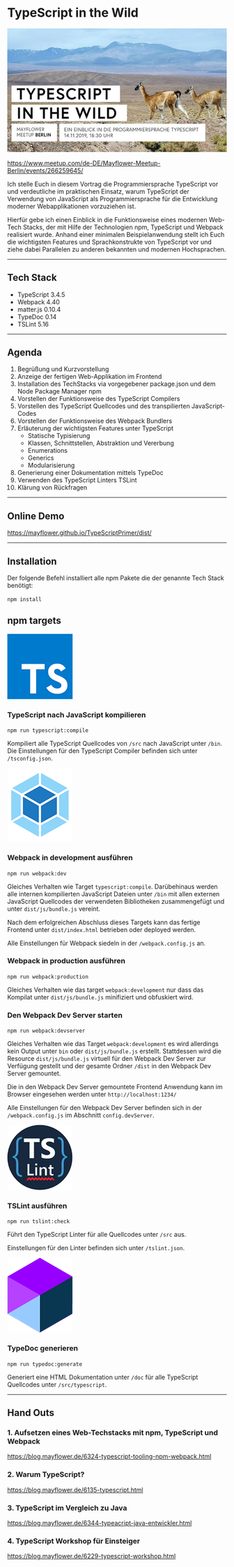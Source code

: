 # TypeScript in the Wild

![TypeScript in the Wild](_ASSET/readme/promo.jpg)

https://www.meetup.com/de-DE/Mayflower-Meetup-Berlin/events/266259645/

Ich stelle Euch in diesem Vortrag die Programmiersprache TypeScript vor und verdeutliche im praktischen Einsatz,
 warum TypeScript der Verwendung von JavaScript als Programmiersprache für die Entwicklung moderner Webapplikationen 
 vorzuziehen ist.

Hierfür gebe ich einen Einblick in die Funktionsweise eines modernen Web-Tech Stacks, der mit Hilfe der Technologien 
 npm, TypeScript und Webpack realisiert wurde. Anhand einer minimalen Beispielanwendung stellt ich Euch die wichtigsten
 Features und Sprachkonstrukte von TypeScript vor und ziehe dabei Parallelen zu anderen bekannten und 
 modernen Hochsprachen.

<hr>

## Tech Stack
- TypeScript 3.4.5
- Webpack 4.40
- matter.js 0.10.4
- TypeDoc 0.14
- TSLint 5.16

<hr>

## Agenda

1. Begrüßung und Kurzvorstellung
2. Anzeige der fertigen Web-Applikation im Frontend
3. Installation des TechStacks via vorgegebener package.json und dem Node Package Manager npm
4. Vorstellen der Funktionsweise des TypeScript Compilers
5. Vorstellen des TypeScript Quellcodes und des transpilierten JavaScript-Codes
6. Vorstellen der Funktionsweise des Webpack Bundlers
7. Erläuterung der wichtigsten Features unter TypeScript
   - Statische Typisierung
   - Klassen, Schnittstellen, Abstraktion und Vererbung
   - Enumerations
   - Generics
   - Modularisierung
8. Generierung einer Dokumentation mittels TypeDoc
9. Verwenden des TypeScript Linters TSLint
10. Klärung von Rückfragen

<hr>

## Online Demo

https://mayflower.github.io/TypeScriptPrimer/dist/

<hr>

## Installation
Der folgende Befehl installiert alle npm Pakete die der genannte Tech Stack benötigt:

`npm install`

## npm targets

![TypeScript](_ASSET/readme/logo_typescript.png)

### TypeScript nach JavaScript kompilieren
`npm run typescript:compile`

Kompiliert alle TypeScript Quellcodes von `/src` nach JavaScript unter `/bin`.
 Die Einstellungen für den TypeScript Compiler befinden sich unter `/tsconfig.json`.

![Webpack](_ASSET/readme/logo_webpack.png)

### Webpack in development ausführen
`npm run webpack:dev`

Gleiches Verhalten wie Target `typescript:compile`. Darübehinaus werden alle internen
 kompilierten JavaScript Dateien unter `/bin` mit allen externen JavaScript Quellcodes 
 der verwendeten Bibliotheken zusammengefügt und unter `dist/js/bundle.js` vereint.

Nach dem erfolgreichen Abschluss dieses Targets kann das fertige Frontend unter 
 `dist/index.html` betrieben oder deployed werden.

Alle Einstellungen für Webpack siedeln in der `/webpack.config.js` an.

### Webpack in production ausführen
`npm run webpack:production`

Gleiches Verhalten wie das target `webpack:development` nur dass das Kompilat unter
 `dist/js/bundle.js` minifiziert und obfuskiert wird.

### Den Webpack Dev Server starten
`npm run webpack:devserver`

Gleiches Verhalten wie das Target `webpack:development` es wird allerdings kein Output unter
 `bin` oder `dist/js/bundle.js` erstellt. Stattdessen wird die Resource `dist/js/bundle.js`
 virtuell für den Webpack Dev Server zur Verfügung gestellt und der gesamte Ordner `/dist`
 in den Webpack Dev Server gemountet.

Die in den Webpack Dev Server gemountete Frontend Anwendung kann im Browser eingesehen werden
 unter `http://localhost:1234/`

Alle Einstellungen für den Webpack Dev Server befinden sich in der `/webpack.config.js`
 im Abschnitt `config.devServer`.

![TSLint](_ASSET/readme/logo_tslint.png)

### TSLint ausführen
`npm run tslint:check`

Führt den TypeScript Linter für alle Quellcodes unter `/src` aus.

Einstellungen für den Linter befinden sich unter `/tslint.json`.

![TypeDoc](_ASSET/readme/logo_typedoc.png)

### TypeDoc generieren
`npm run typedoc:generate`

Generiert eine HTML Dokumentation unter `/doc` für alle TypeScript Quellcodes unter `/src/typescript`.

<hr>

## Hand Outs

### 1. Aufsetzen eines Web-Techstacks mit npm, TypeScript und Webpack

https://blog.mayflower.de/6324-typescript-tooling-npm-webpack.html

### 2. Warum TypeScript?

https://blog.mayflower.de/6135-typescript.html

### 3. TypeScript im Vergleich zu Java

https://blog.mayflower.de/6344-typeacript-java-entwickler.html

### 4. TypeScript Workshop für Einsteiger

https://blog.mayflower.de/6229-typescript-workshop.html
